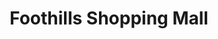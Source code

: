 ---
title: "Foothills Shopping Mall"
url: /fort-collins/foothills-shopping-mall/
shop: Einkaufszentrum
---